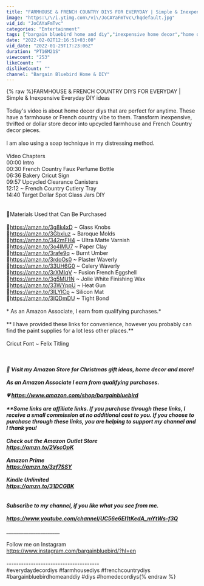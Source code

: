 ```yaml
---
title: "FARMHOUSE & FRENCH COUNTRY DIYS FOR EVERYDAY | Simple & Inexpensive Everyday DIY ideas | Paper Clay"
image: "https:\/\/i.ytimg.com\/vi\/JoCAYaFmTvc\/hqdefault.jpg"
vid_id: "JoCAYaFmTvc"
categories: "Entertainment"
tags: ["bargain bluebird home and diy","inexpensive home decor","home decor diys for everyday"]
date: "2022-02-02T12:16:51+03:00"
vid_date: "2022-01-29T17:23:06Z"
duration: "PT16M21S"
viewcount: "253"
likeCount: ""
dislikeCount: ""
channel: "Bargain Bluebird Home & DIY"
---
```

{% raw %}FARMHOUSE &amp; FRENCH COUNTRY DIYS FOR EVERYDAY | Simple &amp; Inexpensive Everyday DIY ideas<br /><br />Today's video is about home decor diys that are perfect for anytime. These have a  farmhouse or French country vibe to them. Transform inexpensive, thrifted or dollar store decor into upcycled farmhouse and French Country decor pieces.<br /><br />I am also using a soap technique in my distressing method.<br /><br />Video Chapters<br />00:00 Intro<br />00:30 French Country Faux Perfume Bottle<br />06:36 Bakery Cricut Sign<br />09:57 Upcycled Clearance Canisters<br />12:12 ~ French Country Cutlery Tray<br />14:40 Target Dollar Spot Glass Jars DIY<br /><br /><br />👀Materials Used that Can Be Purchased<br /><br />🎨<a rel="nofollow" target="blank" href="https://amzn.to/3g8k4xD">https://amzn.to/3g8k4xD</a> ~  Glass Knobs<br />🎨<a rel="nofollow" target="blank" href="https://amzn.to/3GbxIuz">https://amzn.to/3GbxIuz</a> ~   Baroque Molds<br />🎨<a rel="nofollow" target="blank" href="https://amzn.to/342mFH4">https://amzn.to/342mFH4</a> ~ Ultra Matte Varnish<br />🎨<a rel="nofollow" target="blank" href="https://amzn.to/3o4IMU7">https://amzn.to/3o4IMU7</a>  ~ Paper Clay<br />🎨<a rel="nofollow" target="blank" href="https://amzn.to/3rafe9q">https://amzn.to/3rafe9q</a> ~ Burnt Umber<br />🎨<a rel="nofollow" target="blank" href="https://amzn.to/3rdoOs0">https://amzn.to/3rdoOs0</a> ~ Plaster Waverly<br />🎨<a rel="nofollow" target="blank" href="https://amzn.to/33UH6G0">https://amzn.to/33UH6G0</a> ~ Celery Waverly<br />🎨<a rel="nofollow" target="blank" href="https://amzn.to/3rXMIqV">https://amzn.to/3rXMIqV</a> ~ Fusion French Eggshell<br />🎨<a rel="nofollow" target="blank" href="https://amzn.to/3g5MU1N">https://amzn.to/3g5MU1N</a> ~ Jolie White Finishing Wax<br />🎨<a rel="nofollow" target="blank" href="https://amzn.to/33WYppU">https://amzn.to/33WYppU</a> ~ Heat Gun<br />🎨<a rel="nofollow" target="blank" href="https://amzn.to/3ILYICp">https://amzn.to/3ILYICp</a> ~ Silicon Mat<br />🎨<a rel="nofollow" target="blank" href="https://amzn.to/3IQDmDU">https://amzn.to/3IQDmDU</a> ~ Tight Bond<br /><br />* As an Amazon Associate, I earn from qualifying purchases.*<br /><br />** I have provided these links for convenience, however you probably can find the paint supplies for a lot less other places.**<br /><br />Cricut Font ~ Felix Titling<br /><br />____________________________<br /><br />👀 Visit my Amazon Store for Christmas gift ideas, home decor and more!<br /><br />*As an Amazon Associate I earn from qualifying purchases.*<br /><br />💗 <a rel="nofollow" target="blank" href="https://www.amazon.com/shop/bargainbluebird">https://www.amazon.com/shop/bargainbluebird</a><br /><br />**Some links are affiliate links. If you purchase through these links, I receive a small commission at no additional cost to you. If you choose to purchase through these links, you are helping to support my channel and I thank you!<br /><br />Check out the Amazon Outlet Store<br /><a rel="nofollow" target="blank" href="https://amzn.to/2VscOpK">https://amzn.to/2VscOpK</a><br /><br />Amazon Prime<br /><a rel="nofollow" target="blank" href="https://amzn.to/3zf7SSY">https://amzn.to/3zf7SSY</a><br /><br />Kindle Unlimited<br /><a rel="nofollow" target="blank" href="https://amzn.to/31DCGBK">https://amzn.to/31DCGBK</a><br />_________________________<br /><br />Subscribe to my channel, if you like what you see from me.<br /><br /><a rel="nofollow" target="blank" href="https://www.youtube.com/channel/UC56e6EI1tKedA_mYtWs-f3Q">https://www.youtube.com/channel/UC56e6EI1tKedA_mYtWs-f3Q</a><br /><br />_________________________<br /><br />Follow me on Instagram<br /><a rel="nofollow" target="blank" href="https://www.instagram.com/bargainbluebird/?hl=en">https://www.instagram.com/bargainbluebird/?hl=en</a><br /><br />--------------------------------------<br />#everydaydecordiys #farmhousediys #frenchcountrydiys #bargainbluebirdhomeanddiy #diys #homedecordiys{% endraw %}
